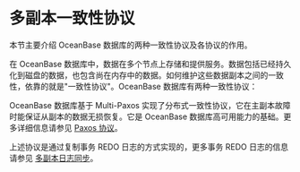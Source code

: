 # 多副本一致性协议

本节主要介绍 OceanBase 数据库的两种一致性协议及各协议的作用。

在 OceanBase 数据库中，数据在多个节点上存储和提供服务。数据包括已经持久化到磁盘的数据，也包含尚在内存中的数据。如何维护这些数据副本之间的一致性，依靠的就是"一致性协议"。OceanBase 数据库有两种一致性协议：

OceanBase 数据库基于 Multi-Paxos 实现了分布式一致性协议，它在主副本故障时能保证从副本的数据无损恢复。它是 OceanBase 数据库高可用能力的基础。更多详细信息请参见 [Paxos 协议](../../10.high-data-reliability-and-availability/1.high-availability-architecture/5.paxos-protocol.md)。

上述协议是通过复制事务 REDO 日志的方式实现的，更多事务 REDO 日志的信息请参见 [多副本日志同步](../../10.high-data-reliability-and-availability/1.high-availability-architecture/4.multi-replica-log-synchronization.md)。
